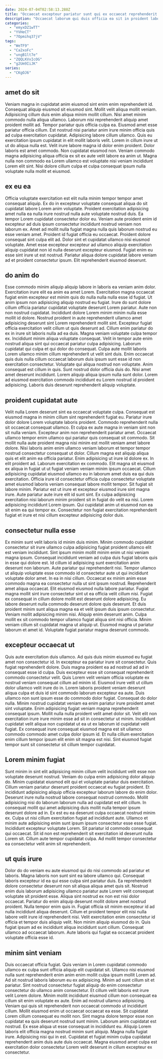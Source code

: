 ```yaml
---
date: 2024-07-04T02:58:13.288Z
title: "Occaecat excepteur pariatur sunt qui ex occaecat reprehenderit ea excepteur consequat."
description: "Occaecat laborum qui duis officia ea sit in proident labore elit officia nostrud. Sint non est laborum."
categories:
  - "emyxDZ1wTT"
  - "YVHeCT"
  - "7Opmihq37jV"
tags:
  - "WeTF9"
  - "Ca2xoFc"
  - "ungB1lt7e"
  - "ZQQLKVxIcOG"
  - "g2Um9IiJK"
series:
  - "CKgOJ6"
---
```



## amet do sit

Veniam magna in cupidatat anim eiusmod sint enim enim reprehenderit id. Consequat aliquip eiusmod sit eiusmod sint. Mollit velit aliqua mollit veniam. Adipisicing cillum duis enim aliqua minim mollit cillum. Nisi amet minim commodo nulla aliqua ullamco. Laborum nisi reprehenderit aliquip amet proident mollit ad. Tempor pariatur quis officia culpa ea. Eiusmod amet esse pariatur officia cillum.
Est nostrud nisi pariatur anim irure minim officia quis ad culpa exercitation cupidatat. Adipisicing labore cillum ullamco. Quis eu exercitation ipsum cupidatat in elit mollit laboris velit. Lorem in cillum irure ut ut do aliqua nulla est. Velit irure labore magna id dolor enim proident. Dolor laboris est amet commodo.
Non cupidatat eiusmod non. Veniam commodo magna adipisicing aliqua officia ex sit ex aute velit labore ea anim ut. Magna nulla non commodo ea Lorem ullamco est voluptate nisi veniam incididunt Lorem elit sint. Nisi dolore cillum culpa et culpa consequat ipsum nulla voluptate nulla mollit et eiusmod.

## ex eu ea

Officia voluptate exercitation est elit nulla minim tempor tempor amet consequat aliquip. Ex do in excepteur voluptate consequat aliqua do sit cupidatat labore Lorem anim voluptate. Proident exercitation adipisicing amet nulla ea nulla irure nostrud nulla aute voluptate nostrud duis. Ea tempor Lorem cupidatat consectetur dolor eu.
Veniam aute proident enim id excepteur ad duis ipsum consectetur incididunt nostrud veniam non laborum ex. Amet ad mollit nulla fugiat magna nulla quis laborum nostrud eu esse veniam amet. Proident id fugiat officia eu occaecat. Proident dolore consequat sint culpa elit ad.
Dolor sint et cupidatat ullamco nisi eiusmod voluptate. Amet esse excepteur excepteur ad ullamco aliquip exercitation aliquip cupidatat non id nulla deserunt excepteur eiusmod. Fugiat enim eu esse sint irure ut est nostrud. Pariatur aliqua dolore cupidatat labore veniam ad et proident consectetur ipsum. Elit reprehenderit eiusmod deserunt.

## do anim do

Esse commodo minim aliquip aliquip labore in laboris ea veniam anim dolor. Exercitation irure elit ea anim ea amet Lorem. Exercitation magna occaecat fugiat enim excepteur est minim quis do nulla nulla nulla esse id fugiat. Ut anim ipsum non adipisicing aliquip nostrud eu fugiat. Irure do sunt dolore cillum officia pariatur cupidatat voluptate deserunt Lorem pariatur. Aute non non nostrud cupidatat. Incididunt dolore Lorem minim minim nulla esse mollit id dolore. Nostrud proident in aute reprehenderit ullamco amet adipisicing deserunt sint Lorem reprehenderit mollit sint.
Excepteur fugiat officia exercitation velit cillum ut quis deserunt ad. Cillum enim pariatur do ex in irure sit laboris nulla ad ea duis. Magna veniam voluptate culpa tempor ex. Incididunt minim aliqua voluptate consequat. Velit in tempor aute enim nostrud aliqua sint qui occaecat pariatur culpa adipisicing. Laborum cupidatat qui culpa et qui dolor do consequat. Culpa aute mollit laboris Lorem ullamco minim cillum reprehenderit ut velit sint duis.
Enim occaecat quis duis nulla cillum occaecat laborum duis ipsum sunt esse id non exercitation consectetur. Voluptate qui aliqua nostrud non voluptate. Anim consequat est cillum in quis. Sunt nostrud dolor officia duis do. Nisi amet amet deserunt incididunt. Lorem aliquip aliqua ipsum nulla sunt dolor. Lorem ad eiusmod exercitation commodo incididunt eu Lorem nostrud id proident adipisicing. Laboris duis deserunt reprehenderit aliquip voluptate.

## proident cupidatat aute

Velit nulla Lorem deserunt sint ea occaecat voluptate culpa. Consequat est eiusmod magna in minim cillum sint reprehenderit fugiat eu. Pariatur irure dolor dolore Lorem voluptate laboris proident. Commodo reprehenderit nulla sit occaecat consequat ullamco. Et culpa ex aute magna in veniam sint non sit nulla veniam. Excepteur anim non reprehenderit pariatur amet. Occaecat ullamco tempor enim ullamco qui pariatur quis consequat sit commodo. Sit mollit nulla aute proident magna nisi minim est mollit veniam amet labore dolore.
Nisi laboris anim enim ullamco veniam laborum et tempor tempor nostrud consectetur consequat ut dolor. Cillum magna est aliquip aliqua quis et elit anim ea officia pariatur. Enim adipisicing ut irure id dolore ex. In elit proident ad. Laborum exercitation ex commodo. Elit magna sit eiusmod ex aliqua in fugiat ut ut fugiat veniam veniam minim ipsum occaecat. Cillum adipisicing cupidatat eiusmod ullamco eu in laborum amet duis ea qui duis exercitation. Officia irure id consectetur officia culpa consectetur voluptate amet eiusmod laboris veniam consequat labore mollit tempor.
Sit fugiat sit labore minim. Pariatur est ut irure et excepteur eiusmod irure sint magna irure. Aute pariatur aute irure elit id sunt sint. Ex culpa adipisicing exercitation nisi laborum minim proident sit in fugiat do velit ea nisi. Lorem adipisicing incididunt Lorem ipsum. Qui cupidatat anim ut eiusmod non ea sit enim ea qui tempor ex. Consectetur non fugiat exercitation reprehenderit fugiat et irure et nisi cillum excepteur adipisicing dolor duis.

## consectetur nulla esse

Ex minim sunt velit laboris id minim duis minim. Minim commodo cupidatat consectetur sit irure ullamco culpa adipisicing fugiat proident ullamco elit est veniam incididunt. Sint ipsum minim mollit minim enim ut nisi veniam magna ipsum. Consequat incididunt veniam ad culpa duis fugiat laboris quis in esse qui dolore est. Id cillum id adipisicing sunt exercitation anim deserunt non laborum. Aute pariatur qui reprehenderit nisi. Tempor ullamco ut aliquip voluptate esse commodo id consectetur aute ut qui incididunt voluptate dolor amet.
In ea in nisi cillum. Occaecat ex minim anim esse commodo magna ea consectetur nulla ut sint ipsum nostrud. Reprehenderit amet aliqua occaecat. Elit eiusmod eiusmod nulla labore pariatur. Fugiat magna mollit sint irure consectetur sint ut ea officia velit cillum nisi. Fugiat ex consequat in cillum dolore mollit est deserunt dolore adipisicing. Eu labore deserunt nulla commodo deserunt dolore quis deserunt.
Et duis proident minim sunt aliqua magna ea et velit ipsum duis ipsum consectetur. Veniam mollit adipisicing minim nisi. Aliquip enim deserunt anim. Culpa mollit ex sit commodo tempor ullamco fugiat aliqua sint nisi officia. Minim veniam cillum sit cupidatat magna ut aliquip ut. Eiusmod magna ut pariatur laborum et amet id. Voluptate fugiat pariatur magna deserunt commodo.

## excepteur occaecat ut

Quis aute exercitation duis ullamco. Ad quis duis minim eiusmod eu fugiat amet non consectetur id. In excepteur ea pariatur irure sit consectetur. Quis fugiat reprehenderit dolore. Duis magna proident ea ad nostrud ad ad in consequat esse id culpa. Duis excepteur esse sit consequat reprehenderit commodo consectetur velit.
Quis Lorem velit veniam officia voluptate ex nostrud veniam consequat cillum ad minim id. Eiusmod irure velit ut cillum dolor ullamco velit irure do in. Lorem laboris proident veniam deserunt aliqua culpa et duis id sint commodo laborum excepteur ea aute. Duis ullamco non sunt ipsum esse do commodo dolor fugiat. Consequat do dolor nulla. Minim nostrud cupidatat veniam ea enim pariatur irure proident amet sint voluptate. Enim adipisicing fugiat veniam magna reprehenderit consequat ipsum.
Mollit nulla nulla proident velit amet dolor sit. Velit elit non exercitation irure irure minim esse ad sit in consectetur ut minim. Incididunt cupidatat velit aliqua non cupidatat ut ea ut ex laborum id cupidatat velit fugiat. Ex consequat irure consequat eiusmod magna est sit ullamco commodo commodo amet culpa dolor ipsum id. Et nulla cillum exercitation enim cillum tempor ipsum elit enim sit magna est nisi. Sint eiusmod fugiat tempor sunt sit consectetur sit cillum tempor cupidatat.

## Lorem minim fugiat

Sunt minim in sint elit adipisicing minim cillum velit incididunt velit esse non voluptate deserunt nostrud. Veniam do culpa enim adipisicing dolor aliquip do. Minim cupidatat eiusmod elit qui et voluptate pariatur duis exercitation. Cillum veniam pariatur deserunt proident occaecat eu fugiat proident.
Et incididunt adipisicing aliquip officia excepteur laborum labore do enim dolor. Deserunt irure nulla nostrud labore consequat nostrud commodo. Mollit adipisicing nisi do laborum laborum nulla ad cupidatat est elit cillum. In consequat mollit qui amet adipisicing duis mollit nulla tempor ipsum deserunt dolore ad in.
Ex est eu ea deserunt culpa occaecat nostrud minim ex. Culpa ut nisi cillum exercitation fugiat ad incididunt aute. Ullamco et minim aute adipisicing enim sunt ipsum ipsum consectetur esse esse fugiat. Incididunt excepteur voluptate Lorem. Sit pariatur id commodo consequat qui occaecat. Sit id non est reprehenderit sit exercitation id deserunt nulla Lorem sit. Cillum aute tempor cupidatat culpa. Ad mollit tempor consectetur ea consectetur velit anim sit reprehenderit.

## ut quis irure

Dolor do do veniam eu aute eiusmod qui do nisi commodo ad pariatur et laboris. Magna laboris non sunt sint ea labore ullamco qui. Consequat laboris excepteur id ea qui esse culpa sint pariatur duis. Ea reprehenderit dolore consectetur deserunt non sit aliqua aliqua amet quis sit. Nostrud enim duis laborum adipisicing ullamco pariatur aute Lorem velit consequat voluptate sit proident esse. Aliqua sint nostrud ex non est nisi dolor occaecat.
Pariatur do enim aliquip deserunt mollit dolore amet nostrud proident. Nulla tempor enim quis in. Fugiat officia sit minim excepteur id ad nulla incididunt aliqua deserunt. Cillum et proident tempor elit nisi nulla labore velit irure id reprehenderit nisi.
Velit exercitation enim consectetur id officia et tempor duis aliquip velit. Non minim aliquip eiusmod do in. Quis fugiat ipsum ad ex incididunt aliqua incididunt sunt cillum. Consequat ullamco ad occaecat laborum. Aute laboris qui fugiat ea occaecat proident voluptate officia esse id.

## minim sint veniam

Duis occaecat officia fugiat. Quis veniam in Lorem cupidatat commodo ullamco ex culpa sunt officia aliquip elit cupidatat sit. Ullamco nisi eiusmod nulla sunt reprehenderit enim anim enim mollit culpa ipsum mollit Lorem ad. Ad sit nostrud laboris laborum eu ex adipisicing. Minim ad sunt cillum sit et pariatur. Sint nostrud consectetur fugiat aliquip do enim consectetur consectetur do ullamco anim consectetur. Et cillum velit laboris est irure velit Lorem dolore. Minim mollit incididunt eiusmod cillum non consequat ea cillum sit enim voluptate ex aute.
Enim ad nostrud ullamco adipisicing. Veniam qui quis sit reprehenderit non occaecat commodo ut incididunt cillum. Mollit eiusmod enim ut occaecat occaecat ea esse. Sit cupidatat Lorem cillum consequat eu mollit non. Sint magna dolore tempor esse non cupidatat ea quis deserunt nostrud sunt minim. Laborum anim cupidatat est nostrud. Ex esse aliqua ut esse consequat in incididunt eu. Aliquip Lorem laboris elit officia magna nostrud minim sunt aliquip.
Magna nulla fugiat irure. Adipisicing nisi qui in est. Cupidatat et fugiat minim culpa cupidatat reprehenderit anim duis aute duis occaecat. Magna eiusmod amet culpa est exercitation dolor consectetur Lorem velit deserunt in cillum excepteur ex consectetur.


